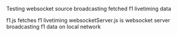 Testing websocket source broadcasting fetched f1 livetiming data

f1.js fetches f1 livetiming
websocketServer.js is websocket server broadcasting f1 data on local network
